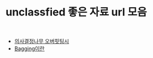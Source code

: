#  unclassfied 좋은 자료 url 모음

<br>

* [의사결정나무 오버핏팅시](https://www.youtube.com/watch?v=nZB37IBCiSA)
* [Bagging이란](http://euriion.com/?p=412193)

  


